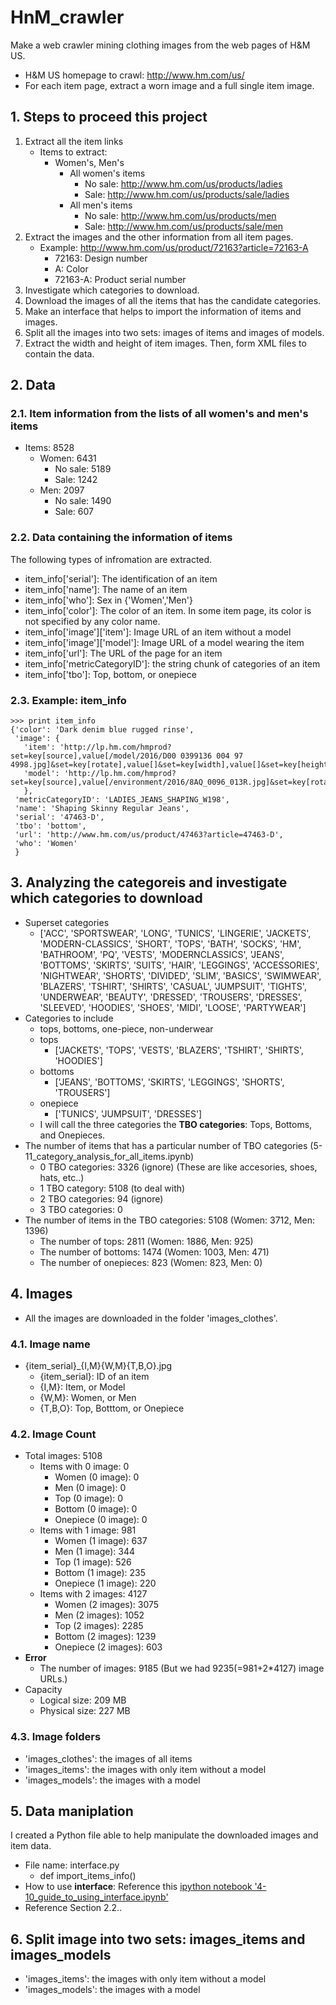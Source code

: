 # HnM_crawler
Make a web crawler mining clothing images from the web pages of H&amp;M US.
* H&M US homepage to crawl: http://www.hm.com/us/
* For each item page, extract a worn image and a full single item image.

## 1. Steps to proceed this project
1. Extract all the item links
   * Items to extract: 
     * Women's, Men's
       * All women's items
         * No sale: http://www.hm.com/us/products/ladies
         * Sale: http://www.hm.com/us/products/sale/ladies
       * All men's items
         * No sale: http://www.hm.com/us/products/men
         * Sale: http://www.hm.com/us/products/sale/men
2. Extract the images and the other information from all item pages.
   * Example: http://www.hm.com/us/product/72163?article=72163-A
     * 72163: Design number
     * A: Color
     * 72163-A: Product serial number
3. Investigate which categories to download. 
4. Download the images of all the items that has the candidate categories. 
5. Make an interface that helps to import the information of items and images.
6. Split all the images into two sets: images of items and images of models.
7. Extract the width and height of item images. Then, form XML files to contain the data.

## 2. Data
### 2.1. Item information from the lists of all women's and men's items
* Items: 8528
  * Women: 6431
    * No sale: 5189
    * Sale: 1242
  * Men: 2097
    * No sale: 1490
    * Sale: 607

### 2.2. Data containing the information of items
The following types of infromation are extracted.
* item\_info['serial']: The identification of an item
* item\_info['name']: The name of an item
* item\_info['who']: Sex in {'Women','Men'}
* item\_info['color']: The color of an item. In some item page, its color is not specified by any color name.
* item\_info['image']['item']: Image URL of an item without a model 
* item\_info['image']['model']: Image URL of a model wearing the item
* item\_info['url']: The URL of the page for an item
* item\_info['metricCategoryID']: the string chunk of categories of an item
* item\_info['tbo']: Top, bottom, or onepiece

### 2.3. Example: item\_info
```
>>> print item_info
{'color': 'Dark denim blue rugged rinse',
 'image': {
   'item': 'http://lp.hm.com/hmprod?set=key[source],value[/model/2016/D00 0399136 004 97 4998.jpg]&set=key[rotate],value[]&set=key[width],value[]&set=key[height],value[]&set=key[x],value[]&set=key[y],value[]&set=key[type],value[STILL_LIFE_FRONT]&set=key[hmver],value[1]&call=url[file:/product/large]',
   'model': 'http://lp.hm.com/hmprod?set=key[source],value[/environment/2016/8AQ_0096_013R.jpg]&set=key[rotate],value[0]&set=key[width],value[4306]&set=key[height],value[5034]&set=key[x],value[485]&set=key[y],value[87]&set=key[type],value[FASHION_FRONT]&set=key[hmver],value[0]&call=url[file:/product/large]'
   },
 'metricCategoryID': 'LADIES_JEANS_SHAPING_W198',
 'name': 'Shaping Skinny Regular Jeans',
 'serial': '47463-D',
 'tbo': 'bottom',
 'url': 'http://www.hm.com/us/product/47463?article=47463-D',
 'who': 'Women'
 }
 ```

## 3. Analyzing the categoreis and investigate which categories to download
* Superset categories
  * ['ACC', 'SPORTSWEAR', 'LONG', 'TUNICS', 'LINGERIE', 'JACKETS', 'MODERN-CLASSICS', 'SHORT', 'TOPS', 'BATH', 'SOCKS', 'HM', 'BATHROOM', 'PQ', 'VESTS', 'MODERNCLASSICS', 'JEANS', 'BOTTOMS', 'SKIRTS', 'SUITS', 'HAIR', 'LEGGINGS', 'ACCESSORIES', 'NIGHTWEAR', 'SHORTS', 'DIVIDED', 'SLIM', 'BASICS', 'SWIMWEAR', 'BLAZERS', 'TSHIRT', 'SHIRTS', 'CASUAL', 'JUMPSUIT', 'TIGHTS', 'UNDERWEAR', 'BEAUTY', 'DRESSED', 'TROUSERS', 'DRESSES', 'SLEEVED', 'HOODIES', 'SHOES', 'MIDI', 'LOOSE', 'PARTYWEAR']
* Categories to include
  * tops, bottoms, one-piece, non-underwear
  * tops
    * ['JACKETS', 'TOPS', 'VESTS', 'BLAZERS', 'TSHIRT', 'SHIRTS', 'HOODIES']
  * bottoms
    * ['JEANS', 'BOTTOMS', 'SKIRTS', 'LEGGINGS', 'SHORTS', 'TROUSERS']
  * onepiece
    * ['TUNICS', 'JUMPSUIT', 'DRESSES']
  * I will call the three categories the __TBO categories__: Tops, Bottoms, and Onepieces.
* The number of items that has a particular number of TBO categories (5-11\_category\_analysis\_for\_all\_items.ipynb)
  * 0 TBO categories: 3326 (ignore) (These are like accesories, shoes, hats, etc..)
  * 1 TBO category: 5108 (to deal with)
  * 2 TBO categories: 94 (ignore)
  * 3 TBO categories: 0
* The number of items in the TBO categories: 5108 (Women: 3712, Men: 1396)
  * The number of tops: 2811 (Women: 1886, Men: 925)
  * The number of bottoms: 1474 (Women: 1003, Men: 471)
  * The number of onepieces: 823 (Women: 823, Men: 0)


## 4. Images
* All the images are downloaded in the folder 'images\_clothes'.

### 4.1. Image name
* {item\_serial}\_{I,M}{W,M}{T,B,O}.jpg
  * {item\_serial}: ID of an item
  * {I,M}: Item, or Model
  * {W,M}: Women, or Men
  * {T,B,O}: Top, Botttom, or Onepiece

### 4.2. Image Count
* Total images: 5108
  * Items with 0 image: 0
    * Women    (0 image): 0
    * Men      (0 image): 0
    * Top      (0 image): 0
    * Bottom   (0 image): 0
    * Onepiece (0 image): 0
  * Items with 1 image: 981
    * Women    (1 image): 637
    * Men      (1 image): 344
    * Top      (1 image): 526
    * Bottom   (1 image): 235
    * Onepiece (1 image): 220
  * Items with 2 images: 4127
    * Women    (2 images): 3075
    * Men      (2 images): 1052
    * Top      (2 images): 2285
    * Bottom   (2 images): 1239 
    * Onepiece (2 images): 603
* __Error__
  * The number of images: 9185 (But we had 9235(=981+2\*4127) image URLs.)
* Capacity
  * Logical size: 209 MB
  * Physical size: 227 MB

### 4.3. Image folders
* 'images\_clothes': the images of all items
* 'images\_items': the images with only item without a model 
* 'images\_models': the images with a model 

## 5. Data maniplation
I created a Python file able to help manipulate the downloaded images and item data.
* File name: interface.py
  * def import\_items\_info()
* How to use __interface__: Reference this [ipython notebook '4-10\_guide\_to\_using\_interface.ipynb'](https://nbviewer.jupyter.org/github/phoenix2718/HnM_crawler/blob/master/4-10_guide_to_using_interface.ipynb)
* Reference Section 2.2..

## 6. Split image into two sets: images\_items and images\_models
* 'images\_items': the images with only item without a model 
* 'images\_models': the images with a model 
